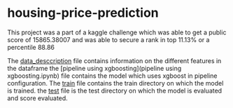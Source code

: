 # housing-price-prediction
 
This project was a part of a kaggle challenge which was able to get a public score of 15865.38007 and was able to secure a rank in top 11.13% or a percentile 88.86

The [data_desccription](data_description) file contains information on the different features in the dataframe
the [pipeline using xgboosting](pipeline using xgboosting.ipynb) file contains the model which uses xgboost in pipeline configuration.
The [train](train.csv) file contains the train directory on which the model is trained.
the [test](test.csv) file is the test directory on which the model is evaluated and score evaluated. 
